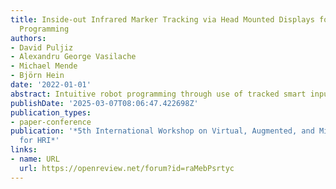 ```yaml
---
title: Inside-out Infrared Marker Tracking via Head Mounted Displays for Smart Robot
  Programming
authors:
- David Puljiz
- Alexandru George Vasilache
- Michael Mende
- Björn Hein
date: '2022-01-01'
abstract: Intuitive robot programming through use of tracked smart input devices relies on fixed, external tracking systems, most often employing infra-red markers. Such an approach is frequently combined with projector-based augmented reality for better visualisation and interface. The combined system, although providing an intuitive programming platform with short cycle times even for inexperienced users, is immobile, expensive and requires extensive calibration. When faced with a changing environment and large number of robots it becomes sorely impractical. Here we present our work on infra-red marker tracking using the Microsoft HoloLens head-mounted display. The HoloLens can map the environment, register the robot on-line, and track smart devices equipped with infra-red markers in the robot coordinate system. We envision our work to provide the basis to transfer many of the paradigms developed over the years for systems requiring a projector and a tracked input device into a highly-portable system that does not require any calibration or special set-up. We test the quality of the marker-tracking in an industrial robot cell and compare our tracking with a ground truth obtained via an ART-3 tracking system.
publishDate: '2025-03-07T08:06:47.422698Z'
publication_types:
- paper-conference
publication: '*5th International Workshop on Virtual, Augmented, and Mixed Reality
  for HRI*'
links:
- name: URL
  url: https://openreview.net/forum?id=raMebPsrtyc
---
```


